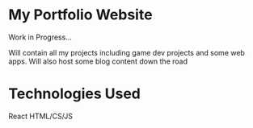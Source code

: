 # My Portfolio Website
Work in Progress...

Will contain all my projects including game dev projects and some web apps.
Will also host some blog content down the road

# Technologies Used
React
HTML/CS/JS